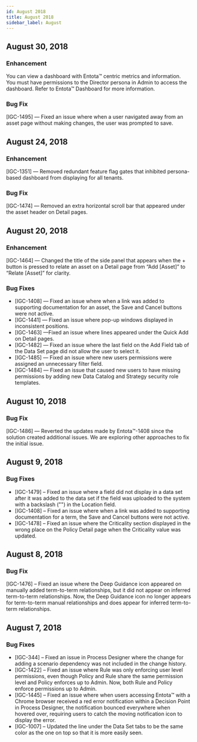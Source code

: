 ```yaml
---
id: August 2018
title: August 2018
sidebar_label: August
---
```

## August 30, 2018

### Enhancement

You can view a dashboard with Entota™ centric metrics and information. You must have permissions to the Director persona in Admin to access the dashboard. Refer to Entota™ Dashboard for more information.

### Bug Fix

[IGC-1495] — Fixed an issue where when a user navigated away from an asset page without making changes, the user was prompted to save.

## August 24, 2018

### Enhancement

[IGC-1351] — Removed redundant feature flag gates that inhibited persona-based dashboard from displaying for all tenants.

### Bug Fix

[IGC-1474] — Removed an extra horizontal scroll bar that appeared under the asset header on Detail pages.

## August 20, 2018

### Enhancement

[IGC-1464] — Changed the title of the side panel that appears when the + button is pressed to relate an asset on a Detail page from “Add [Asset]” to “Relate [Asset]” for clarity.

### Bug Fixes

* [IGC-1408] — Fixed an issue where when a link was added to supporting documentation for an asset, the Save and Cancel buttons were not active.
* [IGC-1441] — Fixed an issue where pop-up windows displayed in inconsistent positions.
* [IGC-1463] —Fixed an issue where lines appeared under the Quick Add on Detail pages.
* [IGC-1482] — Fixed an issue where the last field on the Add Field tab of the Data Set page did not allow the user to select it.
* [IGC-1485] — Fixed an issue where new users permissions were assigned an unnecessary filter field.
* [IGC-1484] — Fixed an issue that caused new users to have missing permissions by adding new Data Catalog and Strategy security role templates.

## August 10, 2018

### Bug Fix

[IGC-1486] — Reverted the updates made by Entota™‌-1408 since the solution created additional issues. We are exploring other approaches to fix the initial issue.

## August 9, 2018

### Bug Fixes

* [IGC-1479] – Fixed an issue where a field did not display in a data set after it was added to the data set if the field was uploaded to the system with a backslash ("\") in the Location field.
* [IGC-1408] – Fixed an issue where when a link was added to supporting documentation for a term, the Save and Cancel buttons were not active.
* [IGC-1478] – Fixed an issue where the Criticality section displayed in the wrong place on the Policy Detail page when the Criticality value was updated.

## August 8, 2018

### Bug Fix

[IGC-1476] – Fixed an issue where the Deep Guidance icon appeared on manually added term-to-term relationships, but it did not appear on inferred term-to-term relationships. Now, the Deep Guidance icon no longer appears for term-to-term manual relationships and does appear for inferred term-to-term relationships.

## August 7, 2018

### Bug Fixes

* [IGC-344] – Fixed an issue in Process Designer where the change for adding a scenario dependency was not included in the change history.
* [IGC-1422] – Fixed an issue where Rule was only enforcing user level permissions, even though Policy and Rule share the same permission level and Policy enforces up to Admin. Now, both Rule and Policy enforce permissions up to Admin.
* [IGC-1445] – Fixed an issue where when users accessing Entota™ with a Chrome browser received a red error notification within a Decision Point in Process Designer, the notification bounced everywhere when hovered over, requiring users to catch the moving notification icon to display the error.
* [IGC-1007] – Updated the line under the Data Set tabs to be the same color as the one on top so that it is more easily seen.